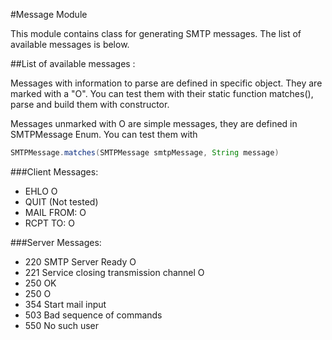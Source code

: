 #Message Module

This module contains class for generating SMTP messages.
The list of available messages is below.

##List of available messages :

Messages with information to parse are defined in specific object. They are marked with a "O".
You can test them with their static function matches(), parse and build them with constructor.

Messages unmarked with O are simple messages, they are defined in SMTPMessage Enum.
You can test them with 

```java
SMTPMessage.matches(SMTPMessage smtpMessage, String message)
```

###Client Messages:
* EHLO <client> O
* QUIT (Not tested)
* MAIL FROM:<adresse> O
* RCPT TO:<adresse> O

###Server Messages:
* 220 <domain> SMTP Server Ready  O
* 221 <domain> Service closing transmission channel  O
* 250 OK 
* 250 <domain> O
* 354 Start mail input 
* 503 Bad sequence of commands 
* 550 No such user 

